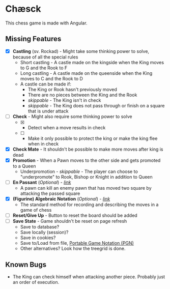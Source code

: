 # Chæsck

This chess game is made with Angular.

## Missing Features

- [x] **Castling** (sv. Rockad) - Might take some thinking power to solve, because of all the special rules
  - Short castling - A castle made on the kingside when the King moves to G and the Rook to F
  - Long castling - A castle made on the queenside when the King moves to C and the Rook to D
  - A castle can be made if:
    - The King or Rook hasn't previously moved
    - There are no pieces between the King and the Rook
    - *skippable* - The King isn't in check
    - *skippable* - The King does not pass through or finish on a square that is under attack
- [ ] **Check** - Might also require some thinking power to solve
  - [x] - Detect when a move results in check
  - [ ] - Make it only possible to protect the king or make the king flee when in check
- [x] **Check Mate** - It shouldn't be possible to make more moves after king is dead
- [x] **Promotion** - When a Pawn moves to the other side and gets promoted to a Queen
  - Underpromotion - *skippable* - The player can choose to "underpromote" to Rook, Bishop or Knight in addition to Queen
- [ ] **En Passant** (*Optional*) - [*link*](https://en.wikipedia.org/wiki/En_passant)
  - A pawn can kill an enemy pawn that has moved two square by attacking the passed square
- [x] **(Figurine) Algebraic Notation** (*Optional*) - [*link*](https://en.wikipedia.org/wiki/Algebraic_notation_(chess))
  - The standard method for recording and describing the moves in a game of chess
- [ ] **Reset/Give Up** - Button to reset the board should be added
- [ ] **Save State** - Game shouldn't be reset on page refresh
  - Save to database?
  - Save locally (session)?
  - Save in cookies?
  - Save to/Load from file, [Portable Game Notation (PGN)](https://en.wikipedia.org/wiki/Portable_Game_Notation)
  - Other alternatives? Look how the treegrid is done.

## Known Bugs

- The King can check himself when attacking another piece. Probably just an order of execution.
